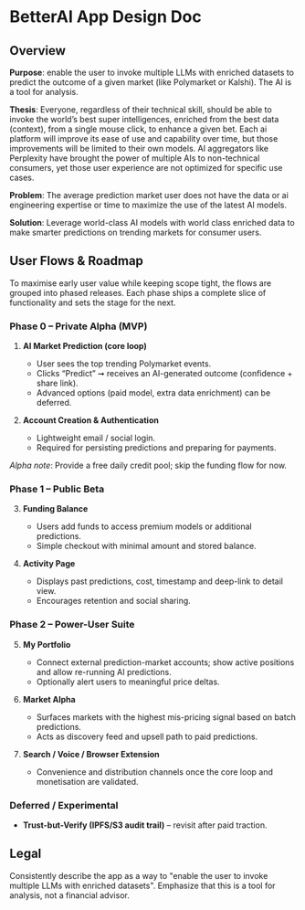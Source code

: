 # BetterAI App Design Doc

## Overview
**Purpose**: enable the user to invoke multiple LLMs with enriched datasets to predict the outcome of a given market (like Polymarket or Kalshi). The AI is a tool for analysis. 

**Thesis**: 
Everyone, regardless of their technical skill, should be able to invoke the world’s best super intelligences, enriched from the best data (context), from a single mouse click, to enhance a given bet.
Each ai platform will improve its ease of use and capability over time, but those improvements will be limited to their own models. AI aggregators like Perplexity have brought the power of multiple AIs to non-technical consumers, yet those user experience are not optimized for specific use cases.

**Problem**:
The average prediction market user does not have the data or ai engineering expertise or time to maximize the use of the latest AI models. 

**Solution**: Leverage world-class AI models with world class enriched data to make smarter predictions on trending markets for consumer users.


## User Flows & Roadmap
To maximise early user value while keeping scope tight, the flows are grouped into phased releases. Each phase ships a complete slice of functionality and sets the stage for the next.

### Phase 0 – Private Alpha (MVP)
1. **AI Market Prediction (core loop)**
   - User sees the top trending Polymarket events.
   - Clicks “Predict” ➞ receives an AI-generated outcome (confidence + share link).
   - Advanced options (paid model, extra data enrichment) can be deferred.

2. **Account Creation & Authentication**
   - Lightweight email / social login.
   - Required for persisting predictions and preparing for payments.

*Alpha note*: Provide a free daily credit pool; skip the funding flow for now.

### Phase 1 – Public Beta
3. **Funding Balance**
   - Users add funds to access premium models or additional predictions.
   - Simple checkout with minimal amount and stored balance.

4. **Activity Page**
   - Displays past predictions, cost, timestamp and deep-link to detail view.
   - Encourages retention and social sharing.

### Phase 2 – Power-User Suite
5. **My Portfolio**
   - Connect external prediction-market accounts; show active positions and allow re-running AI predictions.
   - Optionally alert users to meaningful price deltas.

6. **Market Alpha**
   - Surfaces markets with the highest mis-pricing signal based on batch predictions.
   - Acts as discovery feed and upsell path to paid predictions.

7. **Search / Voice / Browser Extension**
   - Convenience and distribution channels once the core loop and monetisation are validated.

### Deferred / Experimental
- **Trust-but-Verify (IPFS/S3 audit trail)** – revisit after paid traction.

## Legal
Consistently describe the app as a way to "enable the user to invoke multiple LLMs with enriched datasets". Emphasize that this is a tool for analysis, not a financial advisor.